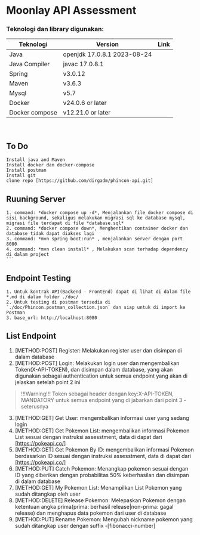 # Moonlay API Assessment

### Teknologi dan library digunakan:
| Teknologi   | Version | Link |
| ----------- | ---------------- | ------------------- |
| Java      | openjdk 17.0.8.1 2023-08-24   |  |
| Java Compiler     | javac 17.0.8.1     |  | 
| Spring | v3.0.12 |  |
| Maven | v3.6.3 | |
| Mysql | v5.7 | |
| Docker | v24.0.6 or later |  |
| Docker compose| v12.21.0 or later |  |
<br>

## To Do
    Install java and Maven
    Install docker dan docker-compose
    Install postman
    Install git
    clone repo [https://github.com/dirgadm/phincon-api.git]

## Ruuning Server
    1. command: *docker compose up -d*, Menjalankan file docker compose di sisi background, sekaligus melakukan migrasi sql ke database mysql, migrasi file terdapat di file *database.sql*
    2. command: *docker compose down*, Menghentikan container docker dan database tidak dapat diakses lagi
    3. command: *mvn spring boot:run* , menjalankan server dengan port 8080
    4. command: *mvn clean install* , Melakukan scan terhadap dependency di dalam project
    ```

## Endpoint Testing 
    1. Untuk kontrak API(Backend - FrontEnd) dapat di lihat di dalam file *.md di dalam folder ./doc/
    2. Untuk testing di postman tersedia di `./doc/Phincon.postman_collection.json` dan siap untuk di import ke Postman
    3. base_url: http://localhost:8080
    

## List Endpoint
1. [METHOD:POST] Register: Melakukan register user dan disimpan di dalam database
2. [METHOD:POST] Login: Melakukan login user dan mengembalikan Token(X-API-TOKEN), dan disimpan dalam database, yang akan digunakan sebagai authentication untuk semua endpoint yang akan di jelaskan setelah point 2 ini

> !!!Warning!!! Token sebagai header dengan key:X-API-TOKEN, MANDATORY untuk semua endpoint yang di jabarkan dari point 3 - seterusnya
3. [METHOD:GET] Get User: mengembalikan informasi user yang sedang login 
4. [METHOD:GET] Get Pokemon List: mengembalikan informasi Pokemon List sesuai dengan instruksi assesstment, data di dapat dari [https://pokeapi.co/]
5. [METHOD:GET] Get Pokemon By ID: mengembalikan informasi Pokemon berdasarkan ID sesuai dengan instruksi assesstment, data di dapat dari [https://pokeapi.co/]
6. [METHOD:PUT] Catch Pokemon: Menangkap pokemon sesuai dengan ID yang diberikan dengan probabilitas 50% keberhasilan dan disimpan di dalam database
7. [METHOD:GET] My Pokemon List: Menampilkan List Pokemon yang sudah ditangkap oleh user
8. [METHOD:DELETE] Release Pokemon: Melepaskan Pokemon dengan ketentuan angka prima(prima: berhasil release|non-prima: gagal release) dan menghapus data pokemon dari user di database
8. [METHOD:PUT] Rename Pokemon: Mengubah nickname pokemon yang sudah ditangkap user dengan suffix -[fibonacci-number]
